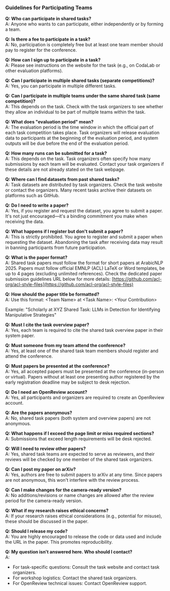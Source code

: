 ### Guidelines for Participating Teams
**Q: Who can participate in shared tasks?** <br>
A: Anyone who wants to can participate, either independently or by forming a team.

**Q: Is there a fee to participate in a task?** <br>
A: No, participation is completely free but at least one team member should pay to register for the conference.

**Q: How can I sign up to participate in a task?** <br>
A: Please see instructions on the website for the task (e.g., on CodaLab or other evaluation platforms).

**Q: Can I participate in multiple shared tasks (separate competitions)?** <br>
A: Yes, you can participate in multiple different tasks.

**Q: Can I participate in multiple teams under the same shared task (same competition)?** <br>
A: This depends on the task. Check with the task organizers to see whether they allow an individual to be part of multiple teams within the task.

**Q: What does "evaluation period" mean?** <br>
A: The evaluation period is the time window in which the official part of each task competition takes place. Task organizers will release evaluation data to participants at the beginning of the evaluation period, and system outputs will be due before the end of the evaluation period.

**Q: How many runs can be submitted for a task?** <br>
A: This depends on the task. Task organizers often specify how many submissions by each team will be evaluated. Contact your task organizers if these details are not already stated on the task webpage.

**Q: Where can I find datasets from past shared tasks?** <br>
A: Task datasets are distributed by task organizers. Check the task website or contact the organizers. Many recent tasks archive their datasets on platforms such as GitHub.

**Q: Do I need to write a paper?** <br>
A: Yes, if you register and request the dataset, you agree to submit a paper. It's not just encouraged—it's a binding commitment you make when receiving the data.

**Q: What happens if I register but don't submit a paper?** <br>
A: This is strictly prohibited. You agree to register and submit a paper when requesting the dataset. Abandoning the task after receiving data may result in banning participants from future participation.

**Q: What is the paper format?** <br>
A: Shared task papers must follow the format for short papers at ArabicNLP 2025. Papers must follow official EMNLP (ACL) LaTeX or Word templates, be up to 4 pages (excluding unlimited references). Check the dedicated paper submission guidelines URL below for more details: [https://github.com/acl-org/acl-style-files](https://github.com/acl-org/acl-style-files)

**Q: How should the paper title be formatted?** <br>
A: Use this format: \<Team Name\> at \<Task Name\>: \<Your Contribution\>

Example: "Scholarly at XYZ Shared Task: LLMs in Detection for Identifying Manipulative Strategies"

**Q: Must I cite the task overview paper?** <br>
A: Yes, each team is required to cite the shared task overview paper in their system paper.

**Q: Must someone from my team attend the conference?** <br>
A: Yes, at least one of the shared task team members should register and attend the conference.

**Q: Must papers be presented at the conference?** <br>
A: Yes, all accepted papers must be presented at the conference (in-person or virtual). Papers without at least one presenting author registered by the early registration deadline may be subject to desk rejection.

**Q: Do I need an OpenReview account?** <br>
A: Yes, all participants and organizers are required to create an OpenReview account.

**Q: Are the papers anonymous?** <br>
A: No, shared task papers (both system and overview papers) are not anonymous.

**Q: What happens if I exceed the page limit or miss required sections?** <br>
A: Submissions that exceed length requirements will be desk rejected.

**Q: Will I need to review other papers?** <br>
A: Yes, shared task teams are expected to serve as reviewers, and their reviews will be checked by one member of the shared task organizers.

**Q: Can I post my paper on arXiv?** <br>
A: Yes, authors are free to submit papers to arXiv at any time. Since papers are not anonymous, this won't interfere with the review process.

**Q: Can I make changes for the camera-ready version?** <br>
A: No additions/revisions or name changes are allowed after the review period for the camera-ready version.

**Q: What if my research raises ethical concerns?** <br>
A: If your research raises ethical considerations (e.g., potential for misuse), these should be discussed in the paper.

**Q: Should I release my code?** <br>
A: You are highly encouraged to release the code or data used and include the URL in the paper. This promotes reproducibility.

**Q: My question isn't answered here. Who should I contact?** <br>
A:

- For task-specific questions: Consult the task website and contact task organizers.
- For workshop logistics: Contact the shared task organizers.
- For OpenReview technical issues: Contact OpenReview support.
